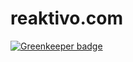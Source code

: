 # reaktivo.com

[![Greenkeeper badge](https://badges.greenkeeper.io/reaktivo/reaktivo.com.svg)](https://greenkeeper.io/)